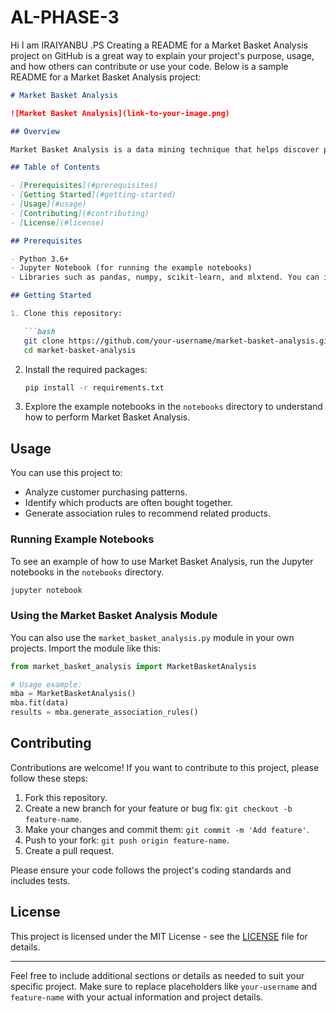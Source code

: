 # AL-PHASE-3
Hi I am IRAIYANBU .PS
Creating a README for a Market Basket Analysis project on GitHub is a great way to explain your project's purpose, usage, and how others can contribute or use your code. Below is a sample README for a Market Basket Analysis project:

```markdown
# Market Basket Analysis

![Market Basket Analysis](link-to-your-image.png)

## Overview

Market Basket Analysis is a data mining technique that helps discover purchasing patterns by identifying which products are frequently bought together. This repository contains code and resources for performing Market Basket Analysis.

## Table of Contents

- [Prerequisites](#prerequisites)
- [Getting Started](#getting-started)
- [Usage](#usage)
- [Contributing](#contributing)
- [License](#license)

## Prerequisites

- Python 3.6+
- Jupyter Notebook (for running the example notebooks)
- Libraries such as pandas, numpy, scikit-learn, and mlxtend. You can install them using `pip install -r requirements.txt`.

## Getting Started

1. Clone this repository:

   ```bash
   git clone https://github.com/your-username/market-basket-analysis.git
   cd market-basket-analysis
   ```

2. Install the required packages:

   ```bash
   pip install -r requirements.txt
   ```

3. Explore the example notebooks in the `notebooks` directory to understand how to perform Market Basket Analysis.

## Usage

You can use this project to:

- Analyze customer purchasing patterns.
- Identify which products are often bought together.
- Generate association rules to recommend related products.

### Running Example Notebooks

To see an example of how to use Market Basket Analysis, run the Jupyter notebooks in the `notebooks` directory.

```bash
jupyter notebook
```

### Using the Market Basket Analysis Module

You can also use the `market_basket_analysis.py` module in your own projects. Import the module like this:

```python
from market_basket_analysis import MarketBasketAnalysis

# Usage example:
mba = MarketBasketAnalysis()
mba.fit(data)
results = mba.generate_association_rules()
```

## Contributing

Contributions are welcome! If you want to contribute to this project, please follow these steps:

1. Fork this repository.
2. Create a new branch for your feature or bug fix: `git checkout -b feature-name`.
3. Make your changes and commit them: `git commit -m 'Add feature'`.
4. Push to your fork: `git push origin feature-name`.
5. Create a pull request.

Please ensure your code follows the project's coding standards and includes tests.

## License

This project is licensed under the MIT License - see the [LICENSE](LICENSE) file for details.

---

Feel free to include additional sections or details as needed to suit your specific project. Make sure to replace placeholders like `your-username` and `feature-name` with your actual information and project details.
